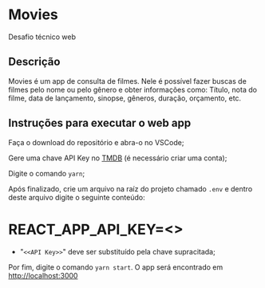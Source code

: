# Movies

Desafio técnico web

## Descrição

Movies é um app de consulta de filmes. Nele é possível fazer buscas de filmes pelo nome ou pelo gênero e obter informações como: Título, nota do filme, data de lançamento, sinopse, gêneros, duração, orçamento, etc.

## Instruções para executar o web app

Faça o download do repositório e abra-o no VSCode;

Gere uma chave API Key no [TMDB](https://www.themoviedb.org/settings/api) (é necessário criar uma conta);

Digite o comando `yarn`;

Após finalizado, crie um arquivo na raíz do projeto chamado `.env` e dentro deste arquivo digite o seguinte conteúdo:

# REACT_APP_API_KEY=<<API Key>>
  
* "`<<API Key>>`" deve ser substituído pela chave supracitada;

Por fim, digite o comando `yarn start`. O app será encontrado em [http://localhost:3000](http://localhost:3000)
